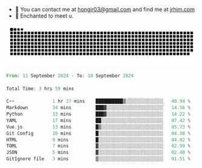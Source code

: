- 📧 You can contact me at hongjr03@gmail.com and find me at [jrhim.com](https://jrhim.com/)
- 💜 Enchanted to meet u.

![snake_animation](https://raw.githubusercontent.com/hongjr03/hongjr03/output/github-contribution-grid-snake.svg)

<!--START_SECTION:waka-->

```rust
From: 11 September 2024 - To: 18 September 2024

Total Time: 3 hrs 59 mins

C++              1 hr 37 mins    ██████████▒░░░░░░░░░░░░░░   40.94 %
Markdown         34 mins         ███▓░░░░░░░░░░░░░░░░░░░░░   14.56 %
Python           33 mins         ███▓░░░░░░░░░░░░░░░░░░░░░   14.22 %
YAML             17 mins         ██░░░░░░░░░░░░░░░░░░░░░░░   07.42 %
Vue.js           13 mins         █▒░░░░░░░░░░░░░░░░░░░░░░░   05.73 %
Git Config       10 mins         █░░░░░░░░░░░░░░░░░░░░░░░░   04.30 %
HTML             9 mins          █░░░░░░░░░░░░░░░░░░░░░░░░   04.02 %
TOML             7 mins          ▓░░░░░░░░░░░░░░░░░░░░░░░░   02.99 %
JSON             5 mins          ▓░░░░░░░░░░░░░░░░░░░░░░░░   02.40 %
GitIgnore file   3 mins          ▒░░░░░░░░░░░░░░░░░░░░░░░░   01.51 %
```

<!--END_SECTION:waka-->
